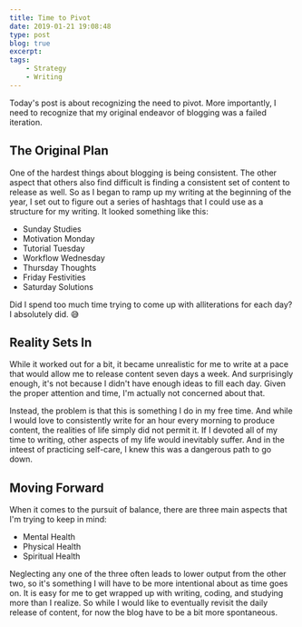 ```yaml
---
title: Time to Pivot
date: 2019-01-21 19:08:48
type: post
blog: true
excerpt: 
tags:
    - Strategy
    - Writing
---
```


Today's post is about recognizing the need to pivot. More importantly, I need to recognize that my original endeavor of blogging was a failed iteration. 

## The Original Plan

One of the hardest things about blogging is being consistent. The other aspect that others also find difficult is finding a consistent set of content to release as well. So as I began to ramp up my writing at the beginning of the year, I set out to figure out a series of hashtags that I could use as a structure for my writing. It looked something like this:

- Sunday Studies
- Motivation Monday
- Tutorial Tuesday
- Workflow Wednesday
- Thursday Thoughts
- Friday Festivities
- Saturday Solutions

Did I spend too much time trying to come up with alliterations for each day? I absolutely did. 😅

## Reality Sets In

While it worked out for a bit, it became unrealistic for me to write at a pace that would allow me to release content seven days a week. And surprisingly enough, it's not because I didn't have enough ideas to fill each day. Given the proper attention and time, I'm actually not concerned about that.

Instead, the problem is that this is something I do in my free time. And while I would love to consistently write for an hour every morning to produce content, the realities of life simply did not permit it. If I devoted all of my time to writing, other aspects of my life would inevitably suffer. And in the inteest of practicing self-care, I knew this was a dangerous path to go down.

## Moving Forward

When it comes to the pursuit of balance, there are three main aspects that I'm trying to keep in mind:

- Mental Health
- Physical Health
- Spiritual Health

Neglecting any one of the three often leads to lower output from the other two, so it's something I will have to be more intentional about as time goes on. It is easy for me to get wrapped up with writing, coding, and studying more than I realize. So while I would like to eventually revisit the daily release of content, for now the blog have to be a bit more spontaneous.

